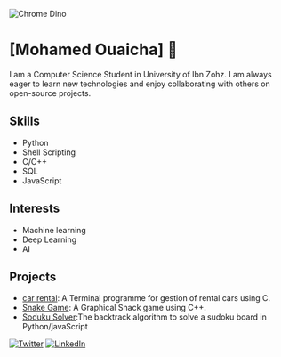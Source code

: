 
![Chrome Dino](https://mir-s3-cdn-cf.behance.net/project_modules/max_1200/4ff07986208593.5d9a654e92f36.gif)
# [Mohamed Ouaicha] :wave:

I am a Computer Science Student in University of Ibn Zohz. I am always eager to learn new technologies and enjoy collaborating with others on open-source projects.

## Skills
- Python
- Shell Scripting
- C/C++
- SQL
- JavaScript


## Interests
- Machine learning
- Deep Learning
- AI

## Projects
- [car rental](https://github.com/bssayla/Projet_Location_Voiture): A Terminal programme for gestion of rental cars using C.
- [Snake Game](https://github.com/bssayla/SnakeGame): A Graphical Snack game using C++.
- [Soduku Solver](https://github.com/bssayla/sudokuSolver):The backtrack algorithm to solve a sudoku board in Python/javaScript

[![Twitter](https://img.shields.io/twitter/follow/bssayla.svg?style=social)](https://twitter.com/bssayla)
[![LinkedIn](https://img.shields.io/badge/-LinkedIn-black.svg?style=flat-square&logo=linkedin&colorB=555)](https://www.linkedin.com/in/bssayla)
